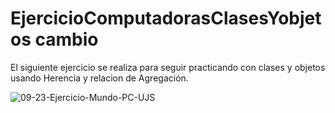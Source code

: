 # EjercicioComputadorasClasesYobjetos cambio
<p>El siguiente ejercicio se realiza para seguir practicando con clases y objetos usando Herencia y relacion de Agregación.</p>
<img src="https://i.ibb.co/ZJqBNmP/09-23-Ejercicio-Mundo-PC-UJS.png" alt="09-23-Ejercicio-Mundo-PC-UJS" >
